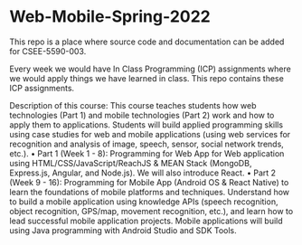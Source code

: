 # Web-Mobile-Spring-2022

This repo is a place where source code and documentation can be added for CSEE-5590-003. 



Every week we would have In Class Programming (ICP) assignments where we would apply things we have learned in class. This repo contains these ICP assignments.


Description of this course:
This course teaches students how web
technologies (Part 1) and mobile technologies (Part 2) work and how to apply them to applications.
Students will build applied programming skills using case studies for web and mobile applications
(using web services for recognition and analysis of image, speech, sensor, social network trends,
etc.).
• Part 1 (Week 1 - 8): Programming for Web App for Web application using
HTML/CSS/JavaScript/ReachJS & MEAN Stack (MongoDB, Express.js, Angular, and Node.js).
We will also introduce React.
• Part 2 (Week 9 - 16): Programming for Mobile App (Android OS & React Native) to learn the
foundations of mobile platforms and techniques. Understand how to build a mobile
application using knowledge APIs (speech recognition, object recognition, GPS/map,
movement recognition, etc.), and learn how to lead successful mobile application projects.
Mobile applications will build using Java programming with Android Studio and SDK Tools.
